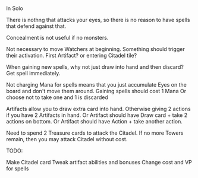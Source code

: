 #

In Solo

There is nothng that attacks your eyes, so there is no reason to have
spells that defend against that.

Concealment is not useful if no monsters.



Not necessary to move Watchers at beginning.
Something should trigger their activation. First Artifact? or entering Citadel tile?


When gaining new spells, why not just draw into hand and then discard?
Get spell immediately.

Not charging Mana for spells means that you just accumulate Eyes on the board
and don't move them around.
Gaining spells should cost 1 Mana
Or choose not to take one and 1 is discarded


Artifacts allow you to draw extra card into hand.
Otherwise giving 2 actions if you have 2 Artifacts in hand.
Or Artifact should have Draw card + take 2 actions on bottom.
Or Artifact should have Action + take another action.

Need to spend 2 Treasure cards to attack the Citadel.
If no more Towers remain, then you may attack Citadel without cost.

TODO:

Make Citadel card
Tweak artifact abilities and bonuses
Change cost and VP for spells
